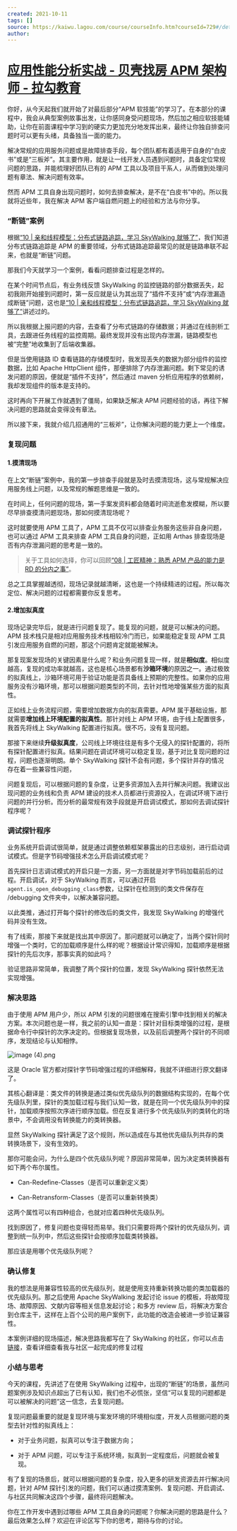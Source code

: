 ```yaml
---
created: 2021-10-11
tags: []
source: https://kaiwu.lagou.com/course/courseInfo.htm?courseId=729#/detail/pc?id=7049
author: 
---
```


# [应用性能分析实战 - 贝壳找房 APM 架构师 - 拉勾教育](https://kaiwu.lagou.com/course/courseInfo.htm?courseId=729#/detail/pc?id=7049)


你好，从今天起我们就开始了对最后部分“APM 软技能”的学习了。在本部分的课程中，我会从典型案例故事出发，让你感同身受问题现场，然后加之相应软技能辅助，让你在前面课程中学习到的硬实力更加充分地发挥出来，最终让你独自排查问题时可以更有头绪，具备独当一面的能力。

解决常规的应用服务问题或是故障排查手段，每个团队都有着适用于自身的“白皮书”或是“三板斧”。其主要作用，就是让一线开发人员遇到问题时，具备定位常规问题的思路，并能梳理好团队已有的 APM 工具以及项目干系人，从而做到处理问题有章法、解决问题有效率。

然而 APM 工具自身出现问题时，如何去排查解决，是不在“白皮书”中的。所以我就将近些年，我在解决 APM 客户端自燃问题上的经验和方法与你分享。

### “断链”案例

根据[“10 | 亲和线程模型：分布式链路追踪，学习 SkyWalking 就够了”](https://kaiwu.lagou.com/course/courseInfo.htm?courseId=729&sid=20-h5Url-0&lgec_type=website&lgec_sign=86228E00A960E2EB44DCA4027393428B&buyFrom=2&pageId=1pz4#/detail/pc?id=7059&fileGuid=xxQTRXtVcqtHK6j8)，我们知道分布式链路追踪是 APM 的重要领域，分布式链路追踪最常见的就是链路串联不起来，也就是“断链”问题。

那我们今天就学习一个案例，看看问题排查过程是怎样的。

在某个时间节点后，有业务线反馈 SkyWalking 的监控链路的部分数据丢失，起初我刚开始接到问题时，第一反应就是认为其出现了“插件不支持”或“内存泄漏造成断链”问题，这也是[“10 | 亲和线程模型：分布式链路追踪，学习 SkyWalking 就够了”](https://kaiwu.lagou.com/course/courseInfo.htm?courseId=729&sid=20-h5Url-0&lgec_type=website&lgec_sign=86228E00A960E2EB44DCA4027393428B&buyFrom=2&pageId=1pz4#/detail/pc?id=7059&fileGuid=xxQTRXtVcqtHK6j8)讲述过的。

所以我根据上报问题的内容，去查看了分布式链路的存储数据；并通过在线剖析工具，去跟进任务线程的监控周期。最终发现并没有出现内存泄漏，链路模型也被“完整”地收集到了后端收集器。

但是当使用链路 ID 查看链路的存储模型时，我发现丢失的数据为部分组件的监控数据，比如 Apache HttpClient 组件，那便排除了内存泄漏问题。剩下常见的诱发问题的原因，便就是“插件不支持”，然后通过 maven 分析应用程序的依赖树，我却发现组件的版本是支持的。

这时再向下开展工作就遇到了僵局，如果缺乏解决 APM 问题经验的话，再往下解决问题的思路就会变得没有章法。

所以接下来，我就介绍几招通用的“三板斧”，让你解决问题的能力更上一个维度。

### 复现问题

#### 1.摸清现场

在上文“断链”案例中，我的第一步排查手段就是及时去摸清现场，这与常规解决应用服务线上问题，以及常规的解题思维是一致的。

在时间上，任何问题的现场，第一手案发资料都会随着时间流逝愈发模糊，所以要尽早排查摸清问题现场，那如何摸清现场呢？

这时就要使用 APM 工具了，APM 工具不仅可以排查业务服务这些非自身问题，也可以通过 APM 工具来排查 APM 工具自身的问题，正如用 Arthas 排查现场是否有内存泄漏问题的思考是一致的。

> 关于工具如何选择，你可以回顾[“08 | 工匠精神：熟悉 APM 产品的能力是 RD 的分内之事”](https://kaiwu.lagou.com/course/courseInfo.htm?courseId=729&sid=20-h5Url-0&lgec_type=website&lgec_sign=86228E00A960E2EB44DCA4027393428B&buyFrom=2&pageId=1pz4#/detail/pc?id=7057&fileGuid=xxQTRXtVcqtHK6j8)。

总之工具掌握越透彻，现场记录就越清晰，这也是一个持续精进的过程。所以每次定位、解决问题的过程都需要你反复思考。

#### 2.增加拟真度

现场记录完毕后，就是进行问题复现了。能复现的问题，就是可以解决的问题。APM 技术栈只是相对应用服务技术栈相较冷门而已，如果能稳定复现 APM 工具引发应用服务自燃的问题，那这个问题肯定就能被解决。

那复现案发现场的关键因素是什么呢？和业务问题复现一样，就是**相似度**。相似度越高，复现的成功率就越高，这也是核心场景都有**沙箱环境**的原因之一。通过极致的拟真线上，沙箱环境可用于验证功能是否具备线上预期的完整性。如果你的应用服务没有沙箱环境，那可以根据问题类型的不同，去针对性地增强某些方面的拟真性。

正如线上业务流程问题，需要增加数据方向的拟真需要。APM 属于基础设施，那就需要**增加线上环境配置的拟真性**。那针对线上 APM 环境，由于线上配置很多，我首先将线上 SkyWalking 配置进行拟真。很不巧，没有复现问题。

那接下来继续**升级拟真度**，公司线上环境往往是有多个无侵入的探针配置的，将所有探针配置进行拟真。结果问题在调试环境可以稳定复现，基于对比复现问题的过程，问题也逐渐明朗。单个 SkyWalking 探针不会有问题，多个探针并存的情况存在着一些兼容性问题，

问题复现后，可以根据问题的复杂度，让更多资源加入去并行解决问题。我建议出现问题的业务线和负责 APM 建设的技术人员都进行资源投入，在调试环境下进行问题的并行分析。而分析的最常规有效手段就是开启调试模式，那如何去调试探针程序呢？

### 调试探针程序

业务系统开启调试很简单，就是通过调整依赖框架暴露出的日志级别，进行启动调试模式。但是字节码增强技术怎么开启调试模式呢？

首先探针日志调试模式的开启只是一方面，另一方面就是对字节码加载前后的过程。开启调试，对于 SkyWalking 而言，可以通过开启`agent.is_open_debugging_class`参数，让探针在检测到的类文件保存在 /debugging 文件夹中，以解决兼容问题。

以此类推，通过打开每个探针的修改后的类文件，我发现 SkyWalking 的增强代码并没有生效。

有了线索，那接下来就是找出其中原因了。那问题就可以确定了，当两个探针同时增强一个类时，它的加载顺序是什么样的呢？根据设计常识得知，加载顺序是根据探针的先后次序，那事实真的如此吗？

验证思路非常简单，我调整了两个探针的位置，发现 SkyWalking 探针依然无法实现增强。

### 解决思路

由于使用 APM 用户少，所以 APM 引发的问题很难在搜索引擎中找到相关的解决方案。本次问题也是一样，我之前的认知一直是：探针对目标类增强的过程，是根据命令行中探针的次序决定的。但根据复现场景，以及前后调整两个探针的不同顺序，发现结论与认知相悖。

![image (4).png](https://s0.lgstatic.com/i/image6/M00/43/24/CioPOWC3WX2ASor1AAYfy_tXXuw483.png)

这是 Oracle 官方都对探针字节码增强过程的详细解释，我就不详细进行原文翻译了。

其核心翻译是：类文件的转换是通过类似优先级队列的数据结构实现的，在每个优先级队列里，探针的类加载过程与我们认知一致，就是在同一个优先级队列中的探针，加载顺序按照次序进行顺序加载。但在反复进行多个优先级队列的类转化的场景中，不会调用没有转换能力的类转换器。

显然 SkyWalking 探针满足了这个规则，所以造成在与其他优先级队列共存的类转换场景下，没有生效的。

那你可能会问，为什么是四个优先级队列呢？原因非常简单，因为决定类转换器有如下两个布尔属性。

-   Can-Redefine-Classes（是否可以重新定义类）
    
-   Can-Retransform-Classes（是否可以重新转换类）
    

这两个属性可以有四种组合，也就对应着四种优先级队列。

找到原因了，修复问题也变得轻而易举。我们只需要将两个探针的优先级队列，调整到统一队列中，然后这些探针会按顺序加载类转换器。

那应该是用哪个优先级队列呢？

### 确认修复

我的想法是用兼容性较高的优先级队列，就是使用支持重新转换功能的类加载器的优先级队列。那之后使用 Apache SkyWalking 发起讨论 issue 的模板，将故障现场、故障原因、文献内容等相关信息发起讨论；和多方 review 后，将解决方案合到仓库主干，这样在上百个公司的用户案例下，此功能的改造会被进一步验证兼容性。

本案例详细的现场描述，解决思路我都写在了 SkyWalking 的社区，你可以点击[链接](https://github.com/apache/skywalking/issues/3155?fileGuid=xxQTRXtVcqtHK6j8)，查看详细查看我与社区一起完成的修复过程

### 小结与思考

今天的课程，先讲述了在使用 SkyWalking 过程中，出现的“断链”的场景，虽然问题案例涉及知识点超出了已有认知，我们也不必慌张，坚信“可以复现的问题都是可以被解决的问题”这一信念，去复现问题。

复现问题最重要的就是复现环境与案发环境的环境相似度，开发人员根据问题的类型去针对性的拟真线上：

-   对于业务问题，拟真可以专注于数据方向；
    
-   对于 APM 问题，可以专注于系统环境，拟真到一定程度后，问题就会被复现。
    

有了复现的场景后，就可以根据问题的复杂度，投入更多的研发资源去并行解决问题，针对 APM 探针引发的问题，我们可以通过摸清案例、复现问题、开启调试、与社区共同解决这四个步骤，最终将问题解决。

你在工作开发中遇到过哪些 APM 工具自身的问题呢？你解决问题的思路是什么？最后效果怎么样？欢迎在评论区写下你的思考，期待与你的讨论。
